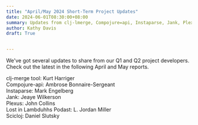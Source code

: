 ```yaml
---
title: "April/May 2024 Short-Term Project Updates"
date: 2024-06-01T08:30:00+08:00
summary: Updates from clj-lmerge, Compojure=api, Instaparse, Jank, Plexus, Lost in Lambduhhs Podcast, Scicloj
author: Kathy Davis
draft: True  


---
```


We've got several updates to share from our Q1 and Q2 project developers. Check out the latest in the following April and May reports.  


clj-merge tool: Kurt Harriger  
Compojure-api: Ambrose Bonnaire-Sergeant  
Instaparse: Mark Engelberg  
Jank: Jeaye Wilkerson  
Plexus: John Collins  
Lost in Lambduhhs Podast: L. Jordan Miller  
Scicloj: Daniel Slutsky 


